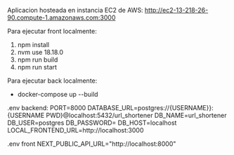 Aplicacion hosteada en instancia EC2 de AWS: http://ec2-13-218-26-90.compute-1.amazonaws.com:3000

Para ejecutar front localmente:

1. npm install
2. nvm use 18.18.0 
3. npm run build
4. npm run start

Para ejecutar back localmente:
- docker-compose up --build

.env backend:
PORT=8000
DATABASE_URL=postgres://{USERNAME}}:{USERNAME PWD}@localhost:5432/url_shortener
DB_NAME=url_shortener
DB_USER=postgres
DB_PASSWORD=
DB_HOST=localhost
LOCAL_FRONTEND_URL=http://localhost:3000

.env front
NEXT_PUBLIC_API_URL="http://localhost:8000"

